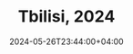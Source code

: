---
title: "Tbilisi, 2024"
description: "Tbilisi, Georgia"
date: 2024-05-26T23:44:00+04:00
images:
  - url: https://cdn-images.themisir.com/IMG_4838.jpg
    title: "Open air public art market in Tbilisi, near the Khur River"
  - url: https://cdn-images.themisir.com/IMG_4902.jpg
    title: "Kartlis Deda statue"
  - url: https://cdn-images.themisir.com/IMG_4847.jpg
    title: "Lilac trees"
  - url: https://cdn-images.themisir.com/IMG_4923.jpg
    title: ""
  - url: https://cdn-images.themisir.com/IMG_4848.jpg
    title: ""
  - url: https://cdn-images.themisir.com/IMG_4851.jpg
    title: "An old typewriter"
  - url: https://cdn-images.themisir.com/IMG_4860.jpg
    title: "Humans doing human stuff (I ran out of captions)"
  - url: https://cdn-images.themisir.com/IMG_4868.jpg
    title: "Doggo"
  - url: https://cdn-images.themisir.com/IMG_4870.jpg
    title: ""
  - url: https://cdn-images.themisir.com/IMG_4883.jpg
    title: "Tbilisi city view"
---